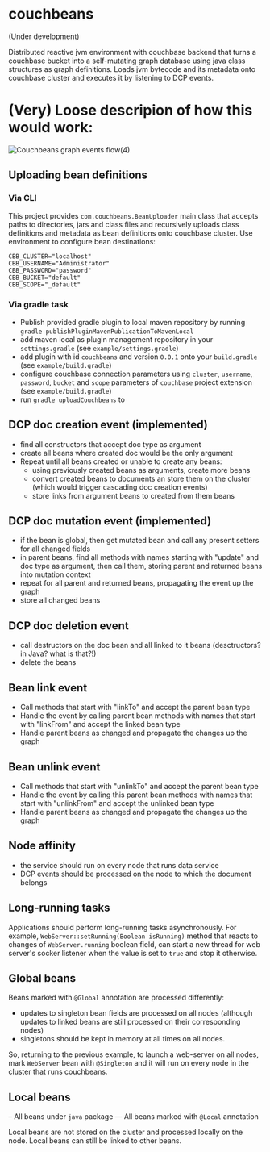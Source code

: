 # couchbeans
(Under development)

Distributed reactive jvm environment with couchbase backend that turns a couchbase bucket into a self-mutating graph database using java class structures as graph definitions.
Loads jvm bytecode and its metadata onto couchbase cluster and executes it by listening to DCP events.

# (Very) Loose descripion of how this would work:
![Couchbeans graph events flow(4)](https://user-images.githubusercontent.com/807041/186480114-76e69b37-fd7c-45e8-a865-c994967397c3.png)

## Uploading bean definitions
### Via CLI
This project provides `com.couchbeans.BeanUploader` main class that accepts paths to directories, jars and class files and recursively uploads class definitions and metadata as bean definitions onto couchbase cluster. Use environment to configure bean destinations:
```
CBB_CLUSTER="localhost"
CBB_USERNAME="Administrator"
CBB_PASSWORD="password"
CBB_BUCKET="default"
CBB_SCOPE="_default"
```
### Via gradle task
- Publish provided gradle plugin to local maven repository by running `gradle publishPluginMavenPublicationToMavenLocal`
- add maven local as plugin management repository in your `settings.gradle` (see `example/settings.gradle`)
- add plugin with id `couchbeans` and version `0.0.1` onto your `build.gradle` (see `example/build.gradle`)
- configure couchbase connection parameters using `cluster`, `username`, `password`, `bucket` and `scope` parameters of `couchbase` project extension (see `example/build.gradle`)
- run `gradle uploadCouchbeans` to 
## DCP doc creation event (implemented)
- find all constructors that accept doc type as argument
- create all beans where created doc would be the only argument
- Repeat until all beans created or unable to create any beans:
  - using previously created beans as arguments, create more beans
  - convert created beans to documents an store them on the cluster (which would trigger cascading doc creation events)
  - store links from argument beans to created from them beans

## DCP doc mutation event (implemented)
- if the bean is global, then get mutated bean and call any present setters for all changed fields 
- in parent beans, find all methods with names starting with "update" and doc type as argument, then call them, storing parent and returned beans into mutation context
- repeat for all parent and returned beans, propagating the event up the graph
- store all changed beans

## DCP doc deletion event
- call destructors on the doc bean and all linked to it beans (desctructors? in Java? what is that?!)
- delete the beans

## Bean link event
- Call methods that start with "linkTo" and accept the parent bean type 
- Handle the event by calling parent bean methods with names that start with "linkFrom" and accept the linked bean type
- Handle parent beans as changed and propagate the changes up the graph

## Bean unlink event
- Call methods that start with "unlinkTo" and accept the parent bean type
- Handle the event by calling this parent bean methods with names that start with "unlinkFrom" and accept the unlinked bean type
- Handle parent beans as changed and propagate the changes up the graph

## Node affinity
- the service should run on every node that runs data service
- DCP events should be processed on the node to which the document belongs

## Long-running tasks
Applications should perform long-running tasks asynchronously. 
For example, `WebServer::setRunning(Boolean isRunning)` method that reacts to changes of `WebServer.running` boolean field, can start a new thread for web server's socker listener when the value is set to `true` and stop it otherwise.

## Global beans
Beans marked with `@Global` annotation are processed differently:
- updates to singleton bean fields are processed on all nodes (although updates to linked beans are still processed on their corresponding nodes)
- singletons should be kept in memory at all times on all nodes.

So, returning to the previous example, to launch a web-server on all nodes, mark `WebServer` bean with `@Singleton` and it will run on every node in the cluster that runs couchbeans.

## Local beans
– All beans under `java` package
— All beans marked with `@Local` annotation

Local beans are not stored on the cluster and processed locally on the node.
Local beans can still be linked to other beans.
